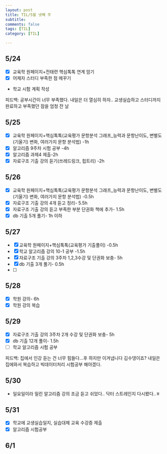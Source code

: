 ```yaml
---
layout: post
title: TIL/5월 넷째 주 
subtitle: 
comments: false
tags: [TIL]
category: [TIL]

---
```


## 5/24
- [x] 교육학 원페이지+전태련 핵심톡톡 연계 암기
- [x] 어제자 스터디 부족한 점 메꾸기
- 학교 시험 계획 작성

피드백: 공부시간이 너무 부족했다. 내일은 더 열심히 하자.. 교생실습하고 스터디까지 완료하고 부족했던 잠을 엄청 잔 날

## 5/25
- [x] 교육학 원페이지+핵심톡톡(교육평가 문항분석 그래프_능력과 문항난이도, 변별도(기울기) 변화, 여러가지 문항 분석법) -1h
- [x] 알고리즘 9주차 시험 공부 -4h
- [x] 알고리즘 과제4 제출-2h
- [x] 자료구조 기출 강의 듣기(쓰레드링크, 힙트리) -2h

## 5/26
- [x] 교육학 원페이지+핵심톡톡(교육평가 문항분석 그래프_능력과 문항난이도, 변별도(기울기) 변화, 여러가지 문항 분석법) -0.5h
- [x] 자료구조 기출 강의 4개 듣고 정리- 5.5h
- [x] 자료구조 기출 강의 듣고 부족한 부분 단권화 책에 추가- 1.5h
- [x] db 기출 5개 풀기- 1h 이하

## 5/27
- [x] 교육학 원페이지+핵심톡톡(교육평가 기출풀이) -0.5h
- [x] 학교 알고리즘 강의 10-1 공부 -1.5h
- [x] 자료구조 기출 강의 3주차 1,2,3수강 및 단권화 보충- 5h 
- [x] db 기출 3개 풀기- 0.5h
- [ ] 
## 5/28
- [x] 학원 강의- 6h
- [x] 학원 강의 복습 
## 5/29
- [x] 자료구조 기출 강의 3주차 2개 수강 및 단권화 보충- 5h
- [x] db 기출 12개 풀이- 1.5h
- [ ] 학교 알고리즘 시험 공부

피드백: 집에서 인강 듣는 건 너무 힘들다...후 하지만 이겨냅니다 김수댕이죠? 내일은 집에와서 복습하고 빅데이터처리 시험공부 해야겠다. 

## 5/30
- 일요일이라 밀린 알고리즘 강의 조금 듣고 쉬었다.. 닥터 스트레인지 다시봤다..ㅎ

## 5/31
- [x] 학교에 교생실습일지, 실습대체 교육 수강증 제출
- [x] 알고리즘 시험공부

## 6/1

